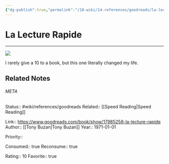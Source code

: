 ```yaml
---
{"dg-publish":true,"permalink":"/10-wiki/14-references/goodreads/la-lecture-rapide-20230122071907/","title":"La lecture rapide"}
---
```


# La Lecture Rapide
---
![](https://i.gr-assets.com/images/S/compressed.photo.goodreads.com/books/1369755314l/17985258.jpg)

I rarely give a 10 to a book, but this one literally changed my life.


## Related Notes




###### META
Status:: #wiki/references/goodreads
Related:: [[Speed Reading\|Speed Reading]]

Link:: https://www.goodreads.com/book/show/17985258-la-lecture-rapide
Author:: [[Tony Buzan\|Tony Buzan]]
Year:: 1971-01-01

Priority:: 

Consumed:: true
Reconsume:: true

Rating:: 10
Favorite:: true
